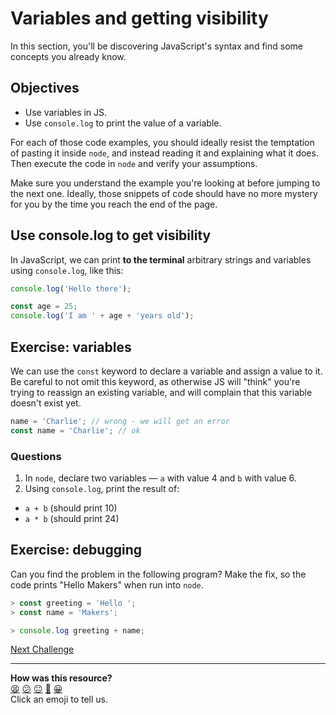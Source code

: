# Variables and getting visibility

In this section, you'll be discovering JavaScript's syntax and find some concepts you already know.

<!-- OMITTED -->

## Objectives

 * Use variables in JS.
 * Use `console.log` to print the value of a variable.

For each of those code examples, you should ideally resist the temptation of pasting it inside `node`, and instead reading it and explaining what it does. Then execute the code in `node` and verify your assumptions.

Make sure you understand the example you're looking at before jumping to the next one. Ideally, those snippets of code should have no more mystery for you by the time you reach the end of the page.

## Use console.log to get visibility

In JavaScript, we can print **to the terminal** arbitrary strings and variables using `console.log`, like this:
```javascript
console.log('Hello there');

const age = 25;
console.log('I am ' + age + 'years old');
```

## Exercise: variables

We can use the `const` keyword to declare a variable and assign a value to it. Be careful to not omit this keyword, as otherwise JS will "think" you're trying to reassign an existing variable, and will complain that this variable doesn't exist yet.

```javascript
name = 'Charlie'; // wrong - we will get an error
const name = 'Charlie'; // ok
```

### Questions

1. In `node`, declare two variables — `a` with value 4 and `b` with value 6.
2. Using `console.log`, print the result of:
  * `a + b` (should print 10)
  * `a * b` (should print 24)

## Exercise: debugging

Can you find the problem in the following program? Make the fix, so the code prints "Hello Makers" when run into `node`.

```javascript
> const greeting = 'Hello ';
> const name = 'Makers';

> console.log greeting + name;
```


[Next Challenge](04_functions.md)

<!-- BEGIN GENERATED SECTION DO NOT EDIT -->

---

**How was this resource?**  
[😫](https://airtable.com/shrUJ3t7KLMqVRFKR?prefill_Repository=makersacademy/javascript-fundamentals&prefill_File=contents/03_variables_and_visibility.md&prefill_Sentiment=😫) [😕](https://airtable.com/shrUJ3t7KLMqVRFKR?prefill_Repository=makersacademy/javascript-fundamentals&prefill_File=contents/03_variables_and_visibility.md&prefill_Sentiment=😕) [😐](https://airtable.com/shrUJ3t7KLMqVRFKR?prefill_Repository=makersacademy/javascript-fundamentals&prefill_File=contents/03_variables_and_visibility.md&prefill_Sentiment=😐) [🙂](https://airtable.com/shrUJ3t7KLMqVRFKR?prefill_Repository=makersacademy/javascript-fundamentals&prefill_File=contents/03_variables_and_visibility.md&prefill_Sentiment=🙂) [😀](https://airtable.com/shrUJ3t7KLMqVRFKR?prefill_Repository=makersacademy/javascript-fundamentals&prefill_File=contents/03_variables_and_visibility.md&prefill_Sentiment=😀)  
Click an emoji to tell us.

<!-- END GENERATED SECTION DO NOT EDIT -->
